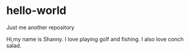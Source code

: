 # hello-world
Just me another repository

Hi,my name is Shanny. I love playing golf and fishing. I also love conch salad.
